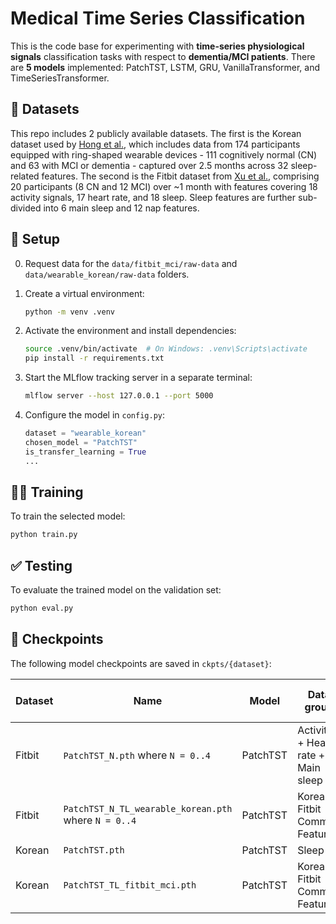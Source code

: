# Medical Time Series Classification

This is the code base for experimenting with **time-series physiological signals** classification tasks with respect to **dementia/MCI patients**. There are **5 models** implemented: PatchTST, LSTM, GRU, VanillaTransformer, and TimeSeriesTransformer.

## 📂 Datasets

This repo includes 2 publicly available datasets. The first is the Korean dataset used by [Hong et al.](https://www.mdpi.com/2227-7390/12/20/3208), which includes data from 174 participants equipped with ring-shaped wearable devices - 111 cognitively normal (CN) and 63 with MCI or dementia - captured over 2.5 months across 32 sleep-related features. The second is the Fitbit dataset from [Xu et al.](https://doi.org/10.2196/55575), comprising 20 participants (8 CN and 12 MCI) over ~1 month with features covering 18 activity signals, 17 heart rate, and 18 sleep. Sleep features are further sub-divided into 6 main sleep and 12 nap features.


## 🔧 Setup

0. Request data for the `data/fitbit_mci/raw-data` and `data/wearable_korean/raw-data` folders.

1. Create a virtual environment:
   ```bash
   python -m venv .venv
   ```

2. Activate the environment and install dependencies:
   ```bash
   source .venv/bin/activate  # On Windows: .venv\Scripts\activate
   pip install -r requirements.txt
   ```

3. Start the MLflow tracking server in a separate terminal:
   ```bash
   mlflow server --host 127.0.0.1 --port 5000
   ```

4. Configure the model in `config.py`:
   ```python
   dataset = "wearable_korean"
   chosen_model = "PatchTST" 
   is_transfer_learning = True
   ...
   ```

## 🏋️‍♀️ Training

To train the selected model:
```bash
python train.py
```

## ✅ Testing

To evaluate the trained model on the validation set:
```bash
python eval.py
```

## 📓 Checkpoints

The following model checkpoints are saved in `ckpts/{dataset}`:

| Dataset | Name | Model | Data group | Is transfer learning? | Val AUC |
| - | - | - | - | - | - |
| Fitbit | `PatchTST_N.pth` where `N = 0..4`| PatchTST | Activities + Heart rate + Main sleep | N | 1.00 |
| Fitbit | `PatchTST_N_TL_wearable_korean.pth` where `N = 0..4`| PatchTST | Korean-Fitbit Common Features | Y | 0.68 |
| Korean | `PatchTST.pth` | PatchTST | Sleep | N | 0.94 |
| Korean | `PatchTST_TL_fitbit_mci.pth` | PatchTST | Korean-Fitbit Common Features | Y | 0.92 |